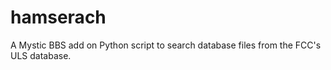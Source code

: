 # hamserach
A Mystic BBS add on Python script to search database files from the FCC's ULS database. 
